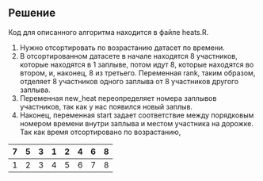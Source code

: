 ## Решение

Код для описанного алгоритма находится в файле heats.R.

1) Нужно отсортировать по возрастанию датасет по времени.
2) В отсортированном датасете в начале находятся 8 участников, которые находятся в 1 заплыве, потом идут 8, которые находятся во втором, и, наконец, 8 из третьего.
Переменная rank, таким образом, отделяет 8 участников одного заплыва от 8 участников другого заплыва.
3) Переменная new_heat переопределяет номера заплывов участников, так как у нас появился новый заплыв.
4) Наконец, переменная start задает соответствие между порядковым номером времени внутри заплыва и местом участника на дорожке. Так как время отсортировано по возрастанию, 

| 7 | 5 | 3 | 1 | 2 | 4 | 6 | 8 |
| --| --| --| --| --| --| --| --|
| 1 | 2 | 3 | 4 | 5 | 6 | 7 | 8 |

